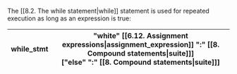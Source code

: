 The [[8.2. The while statement|while]] statement is used for repeated execution as long as an expression is true:

| while_stmt | "white" [[6.12. Assignment expressions\|assignment_expression]] ":" [[8. Compound statements\|suite]]]<br>["else" ":" [[8. Compound statements\|suite]]] |
| ---------- | -------------------------------------------------------------------------------------------------------------------------------------------------------- |

